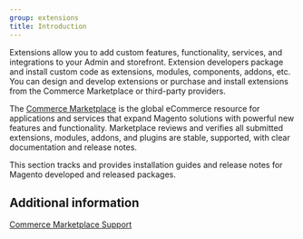 ```yaml
---
group: extensions
title: Introduction
---
```


Extensions allow you to add custom features, functionality, services, and integrations to your Admin and storefront. Extension developers package and install custom code as extensions, modules, components, addons, etc. You can design and develop extensions or purchase and install extensions from the Commerce Marketplace or third-party providers.

The [Commerce Marketplace](https://marketplace.magento.com/) is the global eCommerce resource for applications and services that expand Magento solutions with powerful new features and functionality. Marketplace reviews and verifies all submitted extensions, modules, addons, and plugins are stable, supported, with clear documentation and release notes.

This section tracks and provides installation guides and release notes for Magento developed and released packages.

## Additional information

[Commerce Marketplace Support](https://marketplacesupport.magento.com/hc/en-us)
